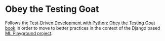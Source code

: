 # Obey the Testing Goat

Follows the [Test-Driven Development with Python: Obey the Testing Goat book](https://www.amazon.fr/Test-Driven-Development-Python-Selenium-JavaScript/dp/1491958707/) in order to move to better practices in the context of the Django based [ML Playground project](https://github.com/XavierAtCERN/MLplayground).



